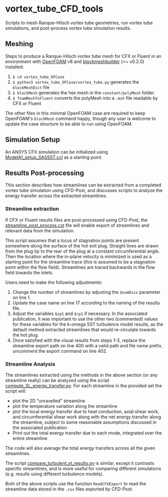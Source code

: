 # vortex_tube_CFD_tools
Scripts to mesh Ranque-Hilsch vortex tube geometries, run vortex tube simulations, and post-process vortex tube simulation results.

## Meshing
Steps to produce a Ranque-Hilsch vortex tube mesh for CFX or Fluent in an environment with [OpenFOAM](https://openfoam.org/) v8 and [blockmeshbuilder](https://github.com/NauticalMile64/blockmeshbuilder) (>= v0.2.0) installed:
1. `$ cd vortex_tube_OFCase`
2. `$ python3 vortex_tube_OFCase/vortex_tube.py` generates the `blockMeshDict` file
3. `$ blockMesh` generates the hex mesh in the `constant/polyMesh` folder.
4. `$ foamMeshToFluent` converts the polyMesh into a `.msh` file readable by CFX or Fluent 

The other files in this minimal OpenFOAM case are required to keep OpenFOAM's `blockMesh` command happy, though any user is welcome to update the case structure to be able to run using OpenFOAM.

## Simulation Setup
An ANSYS CFX simulation can be initialized using [ModelA1_setup_SASSST.ccl](ModelA1_setup_SASSST.ccl) as a starting point.

## Results Post-processing
This section describes how streamlines can be extracted from a completed vortex tube simulation using CFD-Post, and discusses scripts to analyze the energy transfer across the extracted streamlines.

### Streamline extraction
If CFX or Fluent results files are post-processed using CFD-Post, the [streamline_post_process.cst](streamline_post_process.cst) file will enable export of streamlines and relevant data from the simulation.

This script assumes that a locus of stagnation points are present somewhere along the surface of the hot exit plug. Straight lines are drawn from the plug tip to the rear of the plug at a constant circumferential angle. Then the location where the in-plane velocity is minimized is used as a starting point for the streamline trace (this is assumed to be a stagnation point within the flow field). Streamlines are traced backwards in the flow field towards the inlets.

Users need to make the following adjustments:

1. Change the number of streamlines by adjusting the `$numDivs` parameter on line 1.
2. Update the case name on line 17 according to the naming of the results file.
3. Adjust the variables `$zp1` and `$rp1` if necessary. In the associated publication, it was important to use the other two (commented) values for these variables for the k-omega SST turbulence model results, as the default method extracted streamlines that would re-circulate towards the hot plug.
4. Once satisfied with the visual results from steps 1-3, replace the streamline export path on line 400 with a valid path and file name prefix, uncomment the export command on line 402.

### Streamline Analysis
The streamlines extracted using the methods in the above section (or any streamline really) can be analyzed using the script [compute_SL_energy_transfer.py](compute_SL_energy_transfer.py). For each streamline in the provided set the script will:

- plot the 2D "unravelled" streamline
- plot the temperature variation along the streamline
- plot the local energy transfer due to heat conduction, axial shear work, and circumferential shear work along with the net energy transfer along the streamline, subject to some reasonable assumptions discussed in the associated publication
- Print out the total energy transfer due to each mode, integrated over the entire streamline

The code will also average the total energy transfers across all the given streamlines.

The script [compare_turbulent_vt_results.py](compare_turbulent_vt_results.py) is similar, except it contrasts specific streamlines, and is more useful for comparing different simulations (e.g. results using different turbulence models).

Both of the above scripts use the function `ReadCFXExport` to read the streamline data stored in the `.csv` files exported by CFD-Post.